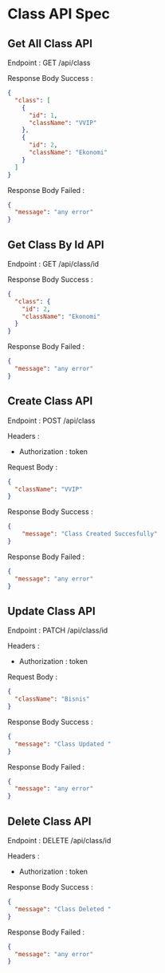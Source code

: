 # Class API Spec

## Get All Class API

Endpoint : GET /api/class

Response Body Success :

```json
{
  "class": [
    {
      "id": 1,
      "className": "VVIP"
    },
    {
      "id": 2,
      "className": "Ekonomi"
    }
  ]
}
```

Response Body Failed :

```json
{
  "message": "any error"
}
```

## Get Class By Id API

Endpoint : GET /api/class/id

Response Body Success :

```json
{
  "class": {
    "id": 2,
    "className": "Ekonomi"
  }
}
```

Response Body Failed :

```json
{
  "message": "any error"
}
```

## Create Class API

Endpoint : POST /api/class

Headers :

- Authorization : token

Request Body :

```json
{
  "className": "VVIP"
}
```

Response Body Success :

```json
{
    "message": "Class Created Succesfully"
}
```

Response Body Failed :

```json
{
  "message": "any error"
}
```

## Update Class API

Endpoint : PATCH /api/class/id

Headers :

- Authorization : token

Request Body :

```json
{
  "className": "Bisnis"
}
```

Response Body Success :

```json
{
  "message": "Class Updated "
}
```

Response Body Failed :

```json
{
  "message": "any error"
}
```

## Delete Class API

Endpoint : DELETE /api/class/id

Headers :

- Authorization : token

Response Body Success :

```json
{
  "message": "Class Deleted "
}
```

Response Body Failed :

```json
{
  "message": "any error"
}
```
